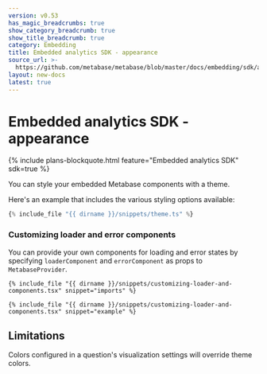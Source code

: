 ```yaml
---
version: v0.53
has_magic_breadcrumbs: true
show_category_breadcrumb: true
show_title_breadcrumb: true
category: Embedding
title: Embedded analytics SDK - appearance
source_url: >-
  https://github.com/metabase/metabase/blob/master/docs/embedding/sdk/appearance.md
layout: new-docs
latest: true
---
```


# Embedded analytics SDK - appearance

{% include plans-blockquote.html feature="Embedded analytics SDK" sdk=true %}

You can style your embedded Metabase components with a theme.

Here's an example that includes the various styling options available:

```ts
{% include_file "{{ dirname }}/snippets/theme.ts" %}
```

### Customizing loader and error components

You can provide your own components for loading and error states by specifying `loaderComponent` and `errorComponent` as props to `MetabaseProvider`.

```tsx
{% include_file "{{ dirname }}/snippets/customizing-loader-and-components.tsx" snippet="imports" %}

{% include_file "{{ dirname }}/snippets/customizing-loader-and-components.tsx" snippet="example" %}
```

## Limitations

Colors configured in a question's visualization settings will override theme colors.
